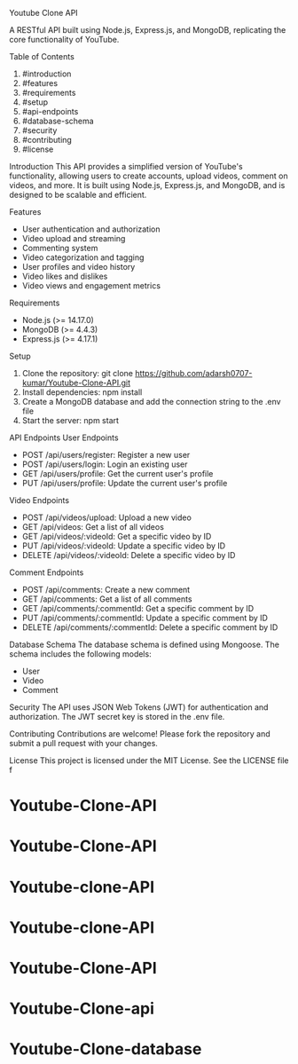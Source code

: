 Youtube Clone API

A RESTful API built using Node.js, Express.js, and MongoDB, replicating the core functionality of YouTube.

Table of Contents
1. #introduction
2. #features
3. #requirements
4. #setup
5. #api-endpoints
6. #database-schema
7. #security
8. #contributing
9. #license

Introduction
This API provides a simplified version of YouTube's functionality, allowing users to create accounts, upload videos, comment on videos, and more. It is built using Node.js, Express.js, and MongoDB, and is designed to be scalable and efficient.

Features
- User authentication and authorization
- Video upload and streaming
- Commenting system
- Video categorization and tagging
- User profiles and video history
- Video likes and dislikes
- Video views and engagement metrics

Requirements
- Node.js (>= 14.17.0)
- MongoDB (>= 4.4.3)
- Express.js (>= 4.17.1)

Setup
1. Clone the repository: git clone https://github.com/adarsh0707-kumar/Youtube-Clone-API.git
2. Install dependencies: npm install
3. Create a MongoDB database and add the connection string to the .env file
4. Start the server: npm start

API Endpoints
User Endpoints
- POST /api/users/register: Register a new user
- POST /api/users/login: Login an existing user
- GET /api/users/profile: Get the current user's profile
- PUT /api/users/profile: Update the current user's profile

Video Endpoints
- POST /api/videos/upload: Upload a new video
- GET /api/videos: Get a list of all videos
- GET /api/videos/:videoId: Get a specific video by ID
- PUT /api/videos/:videoId: Update a specific video by ID
- DELETE /api/videos/:videoId: Delete a specific video by ID

Comment Endpoints
- POST /api/comments: Create a new comment
- GET /api/comments: Get a list of all comments
- GET /api/comments/:commentId: Get a specific comment by ID
- PUT /api/comments/:commentId: Update a specific comment by ID
- DELETE /api/comments/:commentId: Delete a specific comment by ID

Database Schema
The database schema is defined using Mongoose. The schema includes the following models:

- User
- Video
- Comment

Security
The API uses JSON Web Tokens (JWT) for authentication and authorization. The JWT secret key is stored in the .env file.

Contributing
Contributions are welcome! Please fork the repository and submit a pull request with your changes.

License
This project is licensed under the MIT License. See the LICENSE file f
# Youtube-Clone-API
# Youtube-Clone-API
# Youtube-clone-API
# Youtube-clone-API
# Youtube-Clone-API
# Youtube-Clone-api
# Youtube-Clone-database
